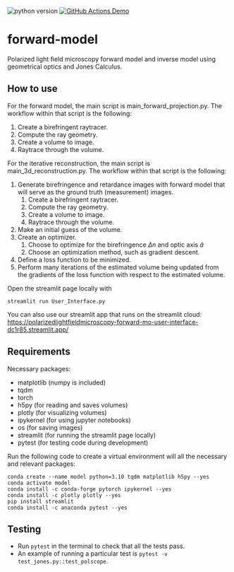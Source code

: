 ![python version](https://img.shields.io/badge/python-3.10-blue)
[![GitHub Actions Demo](https://github.com/PolarizedLightFieldMicroscopy/forward-model/actions/workflows/github-actions-demo.yml/badge.svg)](https://github.com/PolarizedLightFieldMicroscopy/forward-model/actions/workflows/github-actions-demo.yml)
# forward-model
Polarized light field microscopy forward model and inverse model using geometrical optics and Jones Calculus.

## How to use
For the forward model, the main script is main_forward_projection.py. The workflow within that script is the following:

1. Create a birefringent raytracer.
1. Compute the ray geometry.
1. Create a volume to image.
1. Raytrace through the volume.

For the iterative reconstruction, the main script is main_3d_reconstruction.py.
The workflow within that script is the following:
1. Generate birefringence and retardance images with forward model that will serve as the ground truth (measurement) images.
    1. Create a birefringent raytracer.
    1. Compute the ray geometry.
    1. Create a volume to image.
    1. Raytrace through the volume.
1. Make an initial guess of the volume.
1. Create an optimizer.
    1. Choose to optimize for the birefringence $\Delta n$ and optic axis $\hat{a}$
    1. Choose an optimization method, such as gradient descent.
1. Define a loss function to be minimized.
1. Perform many iterations of the estimated volume being updated from the gradients of the loss function with respect to the estimated volume.

Open the streamlit page locally with
```
streamlit run User_Interface.py
```

You can also use our streamlit app that runs on the streamlit cloud: https://polarizedlightfieldmicroscopy-forward-mo-user-interface-dc1r85.streamlit.app/

## Requirements

<!-- See environment.txt and environment.yml files. -->

Necessary packages:
- matplotlib (numpy is included)
- tqdm
- torch
- h5py (for reading and saves volumes)
- plotly (for visualizing volumes)
- ipykernel (for using jupyter notebooks)
- os (for saving images)
- streamlit (for running the streamlit page locally)
- pytest (for testing code during development)

Run the following code to create a virtual environment will all the necessary and relevant packages:
```
conda create --name model python=3.10 tqdm matplotlib h5py --yes
conda activate model
conda install -c conda-forge pytorch ipykernel --yes
conda install -c plotly plotly --yes
pip install streamlit
conda install -c anaconda pytest --yes
```

## Testing
- Run ```pytest``` in the terminal to check that all the tests pass.
- An example of running a particular test is ```pytest -v test_jones.py::test_polscope```.